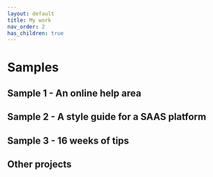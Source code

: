 ```yaml
---
layout: default
title: My work
nav_order: 2
has_children: true
---
```


# Samples

## Sample 1 - An online help area

## Sample 2 - A style guide for a SAAS platform

## Sample 3 - 16 weeks of tips

## Other projects

